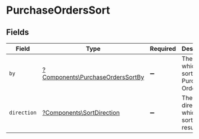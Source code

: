 # PurchaseOrdersSort


## Fields

| Field                                                                               | Type                                                                                | Required                                                                            | Description                                                                         | Example                                                                             |
| ----------------------------------------------------------------------------------- | ----------------------------------------------------------------------------------- | ----------------------------------------------------------------------------------- | ----------------------------------------------------------------------------------- | ----------------------------------------------------------------------------------- |
| `by`                                                                                | [?Components\PurchaseOrdersSortBy](../../Models/Components/PurchaseOrdersSortBy.md) | :heavy_minus_sign:                                                                  | The field on which to sort the Purchase Orders                                      | updated_at                                                                          |
| `direction`                                                                         | [?Components\SortDirection](../../Models/Components/SortDirection.md)               | :heavy_minus_sign:                                                                  | The direction in which to sort the results                                          |                                                                                     |